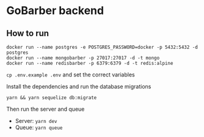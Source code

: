# GoBarber backend

## How to run

```
docker run --name postgres -e POSTGRES_PASSWORD=docker -p 5432:5432 -d postgres
docker run --name mongobarber -p 27017:27017 -d -t mongo
docker run --name redisbarber -p 6379:6379 -d -t redis:alpine
```

`cp .env.example .env` and set the correct variables

Install the dependencies and run the database migrations

`yarn && yarn sequelize db:migrate`

Then run the server and queue

- Server: `yarn dev`
- Queue: `yarn queue`
